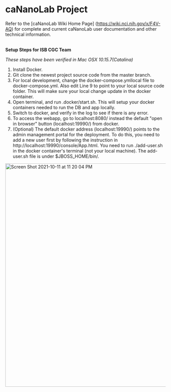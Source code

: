 caNanoLab Project
=====================================
Refer to the [caNanoLab Wiki Home Page] (https://wiki.nci.nih.gov/x/F4V-AQ) for complete and current caNanoLab user documentation and other technical information.

<br>
<b>Setup Steps for ISB CGC Team</b>

<i>These steps have been verified in Mac OSX 10.15.7(Catalina)</i>

1. Install Docker.
2. Git clone the newest project source code from the master branch.
3. For local development, change the docker-compose.ymllocal file to docker-compose.yml. Also edit Line 9 to point to your local source code folder. This will make sure your local change update in the docker container.
4. Open terminal, and run .docker/start.sh. This will setup your docker containers needed to run the DB and app locally.
5. Switch to docker, and verify in the log to see if there is any error.
6. To access the webapp, go to localhost:8080/ instead the default "open in browser" button (localhost:19990/) from docker.
7. (Optional) The default docker address (localhost:19990/) points to the admin management portal for the deployment. To do this, you need to add a new user first by following the instruction in http://localhost:19990/console/App.html. You need to run ./add-user.sh in the docker container's terminal (not your local machine). The add-user.sh file is under $JBOSS_HOME/bin/. 

<img width="700" alt="Screen Shot 2021-10-11 at 11 20 04 PM" src="https://user-images.githubusercontent.com/58752821/137853244-298bb566-e9c9-4c5f-a3c0-8ab806ebc833.png">
